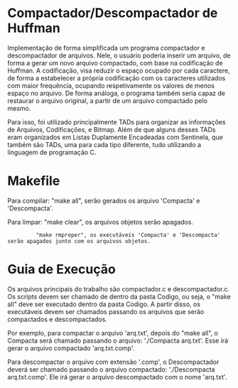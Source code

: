 # Compactador/Descompactador de Huffman

Implementação de forma simplificada um programa compactador e descompactador de arquivos. Nele, o usuário poderia inserir um arquivo, de forma a gerar um novo arquivo compactado, com base na codificação de Huffman. A codificação, visa reduzir o espaço ocupado por cada caractere, de forma a estabelecer a própria codificação com os caracteres utilizados com maior frequência, ocupando respetivamente os valores de menos espaço no arquivo. De forma análoga, o
programa também seria capaz de restaurar o arquivo original, a partir de um arquivo compactado pelo mesmo.

Para isso, foi utilizado principalmente TADs para organizar as informações de Arquivos, Codificações, e Bitmap. Além de que alguns desses TADs eram organizados em Listas Duplamente Encadeadas com Sentinela, que também são TADs, uma para cada tipo diferente, tudo utilizando a linguagem de programação C.

# Makefile

Para compilar: "make all", serão gerados os arquivo 'Compacta' e 'Descompacta'.

Para limpar: "make clear", os arquivos objetos serão apagados.

             "make rmproper", os executáveis 'Compacta' e 'Descompacta' serão apagados junto com os arquivos objetos.

# Guia de Execução

Os arquivos principais do trabalho são compactador.c e descompactador.c. Os scripts devem ser chamado de dentro da pasta Codigo, ou seja, o "make all" deve ser executado dentro da pasta Codigo. A partir disso, os executáveis devem ser chamados passando os arquivos que serão compactados e descompactados.

Por exemplo, para compactar o arquivo 'arq.txt', depois do "make all", o Compacta será chamado passando o arquivo: './Compacta arq.txt'. Esse irá gerar o arquivo compactado 'arq.txt.comp'.

Para descompactar o arquivo com extensão '.comp', o Descompactador deverá ser chamado passando o arquivo compactado: './Descompacta arq.txt.comp'. Ele irá gerar o arquivo descompactado com o nome 'arq.txt'.
